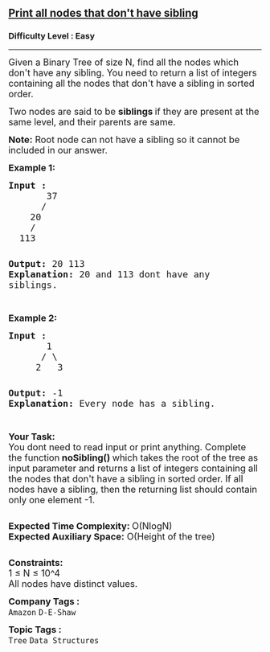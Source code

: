 <h2><a href="https://practice.geeksforgeeks.org/problems/print-all-nodes-that-dont-have-sibling/1?page=1&status[]=unsolved&category[]=Tree&sortBy=submissions">Print all nodes that don't have sibling</a></h2><h3>Difficulty Level : Easy</h3><hr><div class="problems_problem_content__Xm_eO"><p><span style="font-size: 18px;">Given a Binary Tree of size N, find all the nodes which don't have any sibling. You need to return&nbsp;a list of integers containing all the nodes that don't have a sibling in sorted order.</span></p>
<p><span style="font-size: 18px;">Two nodes are said to be <strong>siblings </strong>if they are present at the same level, and their parents are same.</span></p>
<p><span style="font-size: 18px;"><strong>Note:</strong> Root node can not have a sibling so it cannot be included in our answer.</span></p>
<p><span style="font-size: 18px;"><strong>Example 1:</strong></span></p>
<pre><span style="font-size: 18px;"><strong>Input :</strong>
       37
      /   
    20
    /     
  113 </span>

<span style="font-size: 18px;"><strong>Output: </strong>20 113
<strong>Explanation: </strong>20 and 113 dont have any siblings.</span></pre>
<p><br><span style="font-size: 18px;"><strong>Example 2:</strong></span></p>
<pre><span style="font-size: 18px;"><strong>Input :</strong>
       1
      / \
     2   3 </span>

<span style="font-size: 18px;"><strong>Output:</strong> -1
<strong>Explanation: </strong>Every node has a sibling.</span></pre>
<p><br><span style="font-size: 18px;"><strong>Your Task: &nbsp;</strong><br>You dont need to read input or print anything. Complete the function<strong> noSibling() </strong>which takes the root of the tree as input parameter and returns a list of integers containing all the nodes that don't have a sibling in sorted order. If all nodes have a sibling, then the returning list should contain only one element -1.</span></p>
<p><br><span style="font-size: 18px;"><strong>Expected Time Complexity: </strong>O(NlogN)<br><strong>Expected Auxiliary Space:</strong> O(Height of the tree)</span></p>
<p><br><span style="font-size: 18px;"><strong>Constraints:</strong><br>1 ≤ N ≤ 10^4<br>All nodes have distinct values.</span></p></div><p><span style=font-size:18px><strong>Company Tags : </strong><br><code>Amazon</code>&nbsp;<code>D-E-Shaw</code>&nbsp;<br><p><span style=font-size:18px><strong>Topic Tags : </strong><br><code>Tree</code>&nbsp;<code>Data Structures</code>&nbsp;